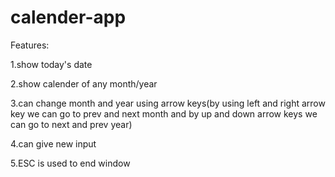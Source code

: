 # calender-app
Features:

1.show today's date 

2.show calender of any month/year

3.can change month and year using arrow keys(by using left and right arrow key we can go to prev and next month and by up 	and down arrow keys we can go to next and prev year)

4.can give new input 

5.ESC is used to end window 
